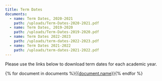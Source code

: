 ```yaml
---
title: Term Dates
documents:
  - name: Term Dates, 2020-2021
    path: /uploads/Term-Dates-2020-2021.pdf
  - name: Term Dates, 2019-2020
    path: /uploads/Term-Dates-2019-2020.pdf
  - name: Term Dates 2022-2023
    path: /uploads/term-dates-2022-2023.pdf
  - name: Term Dates 2021-2022
    path: /uploads/term-dates-2021-2022.pdf
---
```

Please use the links below to download term dates for each academic year.

<div class="content-grid">
  {% for document in documents %}<a href="{{document.path}}">{{document.name}}</a>{% endfor %}
</div>